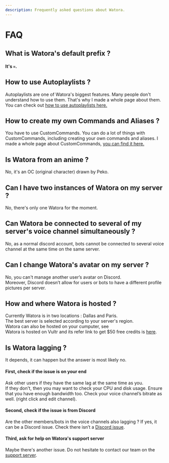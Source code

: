 ```yaml
---
description: Frequently asked questions about Watora.
---
```


# FAQ

## What is Watora's default prefix ?

#### It's `=`.

## How to use Autoplaylists ?

Autoplaylists are one of Watora's biggest features. Many people don't understand how to use them. That's why I made a whole page about them. You can check out [how to use autoplaylists here.](features/autoplaylists.md)

## How to create my own Commands and Aliases ?

You have to use CustomCommands. You can do a lot of things with CustomCommands, including creating your own commands and aliases. I made a whole page about CustomCommands, [you can find it here.](features/custom-commands.md)

## Is Watora from an anime ?

No, it's an OC \(original character\) drawn by Peko. 

## Can I have two instances of Watora on my server ?

No, there's only one Watora for the moment.

## Can Watora be connected to several of my server's voice channel simultaneously ?

No, as a normal discord account, bots cannot be connected to several voice channel at the same time on the same server.

## Can I change Watora's avatar on my server ?

No, you can't manage another user’s avatar on Discord.  
Moreover, Discord doesn’t allow for users or bots to have a different profile pictures per server.

## How and where Watora is hosted ?

Currently Watora is in two locations : Dallas and Paris.   
The best server is selected according to your server's region.  
Watora can also be hosted on your cumputer, see   
Watora is hosted on Vultr and its refer link to get $50 free credits is [here](https://www.vultr.com/?ref=7945986-4F).

## Is Watora lagging ?

It depends, it can happen but the answer is most likely no.

#### First, check if the issue is on your end

Ask other users if they have the same lag at the same time as you.  
If they don't, then you may want to check your CPU and disk usage. Ensure that you have enough bandwidth too. Check your voice channel’s bitrate as well. \(right click and edit channel\). 

#### Second, check if the issue is from Discord

Are the other members/bots in the voice channels also lagging ? If yes, it can be a Discord issue. Check there isn’t a [Discord issue](https://status.discordapp.com/).

#### Third, ask for help on Watora's support server

Maybe there's another issue. Do not hesitate to contact our team on the [support server](https://discord.gg/ArJgTpM).

